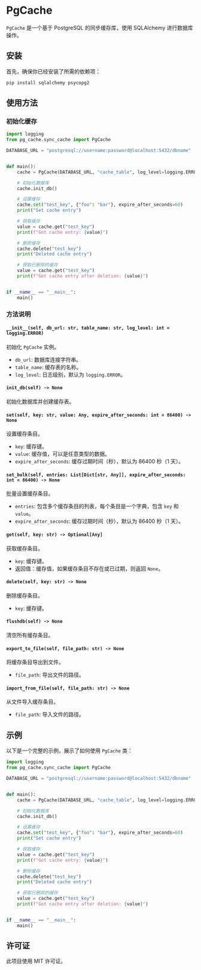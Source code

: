 # PgCache

`PgCache` 是一个基于 PostgreSQL 的同步缓存库，使用 SQLAlchemy 进行数据库操作。

## 安装

首先，确保你已经安装了所需的依赖项：

```bash
pip install sqlalchemy psycopg2
```

## 使用方法

### 初始化缓存

```python
import logging
from pg_cache.sync_cache import PgCache

DATABASE_URL = "postgresql://username:password@localhost:5432/dbname"


def main():
    cache = PgCache(DATABASE_URL, "cache_table", log_level=logging.ERROR)

    # 初始化数据库
    cache.init_db()

    # 设置缓存
    cache.set("test_key", {"foo": "bar"}, expire_after_seconds=60)
    print("Set cache entry")

    # 获取缓存
    value = cache.get("test_key")
    print(f"Got cache entry: {value}")

    # 删除缓存
    cache.delete("test_key")
    print("Deleted cache entry")

    # 获取已删除的缓存
    value = cache.get("test_key")
    print(f"Got cache entry after deletion: {value}")


if __name__ == "__main__":
    main()
```

### 方法说明

#### `__init__(self, db_url: str, table_name: str, log_level: int = logging.ERROR)`

初始化 `PgCache` 实例。

- `db_url`: 数据库连接字符串。
- `table_name`: 缓存表的名称。
- `log_level`: 日志级别，默认为 `logging.ERROR`。

#### `init_db(self) -> None`

初始化数据库并创建缓存表。

#### `set(self, key: str, value: Any, expire_after_seconds: int = 86400) -> None`

设置缓存条目。

- `key`: 缓存键。
- `value`: 缓存值，可以是任意类型的数据。
- `expire_after_seconds`: 缓存过期时间（秒），默认为 86400 秒（1 天）。

#### `set_bulk(self, entries: List[Dict[str, Any]], expire_after_seconds: int = 86400) -> None`

批量设置缓存条目。

- `entries`: 包含多个缓存条目的列表，每个条目是一个字典，包含 `key` 和 `value`。
- `expire_after_seconds`: 缓存过期时间（秒），默认为 86400 秒（1 天）。

#### `get(self, key: str) -> Optional[Any]`

获取缓存条目。

- `key`: 缓存键。
- 返回值：缓存值，如果缓存条目不存在或已过期，则返回 `None`。

#### `delete(self, key: str) -> None`

删除缓存条目。

- `key`: 缓存键。

#### `flushdb(self) -> None`

清空所有缓存条目。

#### `export_to_file(self, file_path: str) -> None`

将缓存条目导出到文件。

- `file_path`: 导出文件的路径。

#### `import_from_file(self, file_path: str) -> None`

从文件导入缓存条目。

- `file_path`: 导入文件的路径。

## 示例

以下是一个完整的示例，展示了如何使用 `PgCache` 类：

```python
import logging
from pg_cache.sync_cache import PgCache 

DATABASE_URL = "postgresql://username:password@localhost:5432/dbname"


def main():
    cache = PgCache(DATABASE_URL, "cache_table", log_level=logging.ERROR)

    # 初始化数据库
    cache.init_db()

    # 设置缓存
    cache.set("test_key", {"foo": "bar"}, expire_after_seconds=60)
    print("Set cache entry")

    # 获取缓存
    value = cache.get("test_key")
    print(f"Got cache entry: {value}")

    # 删除缓存
    cache.delete("test_key")
    print("Deleted cache entry")

    # 获取已删除的缓存
    value = cache.get("test_key")
    print(f"Got cache entry after deletion: {value}")


if __name__ == "__main__":
    main()
```

## 许可证

此项目使用 MIT 许可证。


